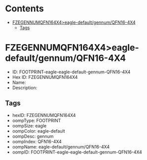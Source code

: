 



Contents
========

* [FZEGENNUMQFN164X4>eagle-default/gennum/QFN16-4X4](#fzegennumqfn164x4eagle-defaultgennumqfn16-4x4)
	* [Tags](#tags)

# FZEGENNUMQFN164X4>eagle-default/gennum/QFN16-4X4

- ID: FOOTPRINT-eagle-eagle-default-gennum-QFN16-4X4
- Hex ID: FZEGENNUMQFN164X4
- Name: 
- Description: 

## Tags

- hexID: FZEGENNUMQFN164X4
- oompType: FOOTPRINT
- oompSize: eagle
- oompColor: eagle-default
- oompDesc: gennum
- oompIndex: QFN16-4X4
- oompName: eagle-default/gennum/QFN16-4X4
- oompID: FOOTPRINT-eagle-eagle-default-gennum-QFN16-4X4
